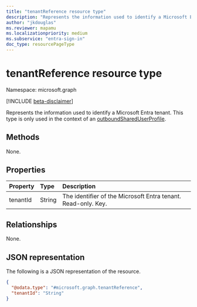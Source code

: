 ```yaml
---
title: "tenantReference resource type"
description: "Represents the information used to identify a Microsoft Entra tenant."
author: "jkdouglas"
ms.reviewer: mapamu
ms.localizationpriority: medium
ms.subservice: "entra-sign-in"
doc_type: resourcePageType
---
```


# tenantReference resource type

Namespace: microsoft.graph

[!INCLUDE [beta-disclaimer](../../includes/beta-disclaimer.md)]

Represents the information used to identify a Microsoft Entra tenant. This type is only used in the context of an [outboundSharedUserProfile](../resources/outboundshareduserprofile.md).

## Methods

None.

## Properties

|Property|Type|Description|
|:---|:---|:---|
| tenantId | String | The identifier of the Microsoft Entra tenant. Read-only. Key. |

## Relationships

None.

## JSON representation

The following is a JSON representation of the resource.
<!-- {
  "blockType": "resource",
  "keyProperty": "tenantId",
  "@odata.type": "microsoft.graph.tenantReference",
  "openType": false
}
-->

``` json
{
  "@odata.type": "#microsoft.graph.tenantReference",
  "tenantId": "String"
}
```
